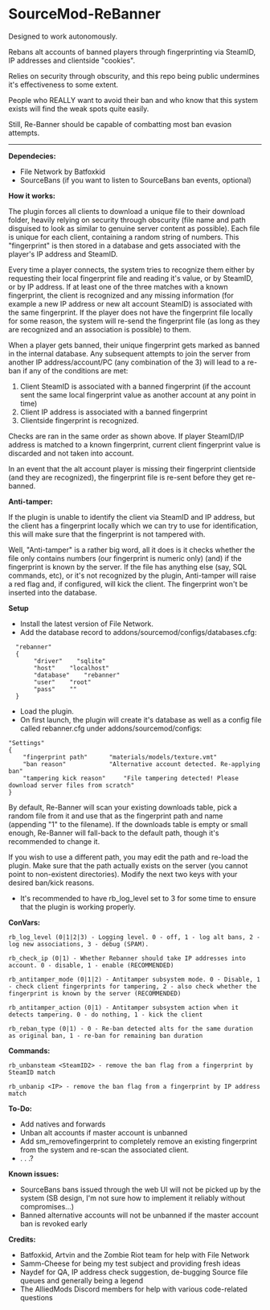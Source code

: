 # SourceMod-ReBanner

Designed to work autonomously.

Rebans alt accounts of banned players through fingerprinting via SteamID, IP addresses and clientside "cookies".

Relies on security through obscurity, and this repo being public undermines it's effectiveness to some extent.

People who REALLY want to avoid their ban and who know that this system exists will find the weak spots quite easily.

Still, Re-Banner should be capable of combatting most ban evasion attempts.

-------------

**Dependecies:**
- File Network by Batfoxkid
- SourceBans (if you want to listen to SourceBans ban events, optional)

**How it works:**

The plugin forces all clients to download a unique file to their download folder, heavily relying on security through obscurity (file name and path disguised to look as similar to genuine server content as possible). Each file is unique for each client, containing a random string of numbers. This "fingerprint" is then stored in a database and gets associated with the player's IP address and SteamID.

Every time a player connects, the system tries to recognize them either by requesting their local fingerprint file and reading it's value, or by SteamID, or by IP address.
If at least one of the three matches with a known fingerprint, the client is recognized and any missing information (for example a new IP address or new alt account SteamID) is associated with the same fingerprint.
If the player does not have the fingerprint file locally for some reason, the system will re-send the fingerprint file (as long as they are recognized and an association is possible) to them.

When a player gets banned, their unique fingerprint gets marked as banned in the internal database. Any subsequent attempts to join the server from another IP address/account/PC (any combination of the 3) will lead to a re-ban if any of the conditions are met:

1) Client SteamID is associated with a banned fingerprint (if the account sent the same local fingerprint value as another account at any point in time)
2) Client IP address is associated with a banned fingerprint
3) Clientside fingerprint is recognized.

Checks are ran in the same order as shown above. If player SteamID/IP address is matched to a known fingerprint, current client fingerprint value is discarded and not taken into account.

In an event that the alt account player is missing their fingerprint clientside (and they are recognized), the fingerprint file is re-sent before they get re-banned.

**Anti-tamper:**

If the plugin is unable to identify the client via SteamID and IP address, but the client has a fingerprint locally which we can try to use for identification, this will make sure that the fingerprint is not tampered with.

Well, "Anti-tamper" is a rather big word, all it does is it checks whether the file only contains numbers (our fingerprint is numeric only) (and) if the fingerprint is known by the server.
If the file has anything else (say, SQL commands, etc), or it's not recognized by the plugin, Anti-tamper will raise a red flag and, if configured, will kick the client. The fingerprint won't be inserted into the database.

**Setup**

- Install the latest version of File Network.
- Add the database record to addons/sourcemod/configs/databases.cfg:
````
  "rebanner"
  {
       "driver"    "sqlite"
       "host"    "localhost"
       "database"    "rebanner"
       "user"    "root"
       "pass"    ""
  }
````
- Load the plugin.
- On first launch, the plugin will create it's database as well as a config file called rebanner.cfg under addons/sourcemod/configs:
````
"Settings"
{
	"fingerprint path"		"materials/models/texture.vmt"
	"ban reason"			"Alternative account detected. Re-applying ban"
	"tampering kick reason"		"File tampering detected! Please download server files from scratch"
}
````
By default, Re-Banner will scan your existing downloads table, pick a random file from it and use that as the fingerprint path and name (appending "1" to the filename).
If the downloads table is empty or small enough, Re-Banner will fall-back to the default path, though it's recommended to change it.

If you wish to use a different path, you may edit the path and re-load the plugin. Make sure that the path actually exists on the server (you cannot point to non-existent directories).
Modify the next two keys with your desired ban/kick reasons.
- It's recommended to have rb_log_level set to 3 for some time to ensure that the plugin is working properly.

**ConVars:**
````
rb_log_level (0|1|2|3) - Logging level. 0 - off, 1 - log alt bans, 2 - log new associations, 3 - debug (SPAM).
````
````
rb_check_ip (0|1) - Whether Rebanner should take IP addresses into account. 0 - disable, 1 - enable (RECOMMENDED)
````
````
rb_antitamper_mode (0|1|2) - Antitamper subsystem mode. 0 - Disable, 1 - check client fingerprints for tampering, 2 - also check whether the fingerprint is known by the server (RECOMMENDED)
````
````
rb_antitamper_action (0|1) - Antitamper subsystem action when it detects tampering. 0 - do nothing, 1 - kick the client
````
````
rb_reban_type (0|1) - 0 - Re-ban detected alts for the same duration as original ban, 1 - re-ban for remaining ban duration
````

**Commands:**
````
rb_unbansteam <SteamID2> - remove the ban flag from a fingerprint by SteamID match
````
````
rb_unbanip <IP> - remove the ban flag from a fingerprint by IP address match
````

**To-Do:**
- Add natives and forwards
- Unban alt accounts if master account is unbanned
- Add sm_removefingerprint to completely remove an existing fingerprint from the system and re-scan the associated client.
- . . .?

**Known issues:**
- SourceBans bans issued through the web UI will not be picked up by the system (SB design, I'm not sure how to implement it reliably without compromises...)
- Banned alternative accounts will not be unbanned if the master account ban is revoked early

**Credits:**

- Batfoxkid, Artvin and the Zombie Riot team for help with File Network
- Samm-Cheese for being my test subject and providing fresh ideas
- Naydef for QA, IP address check suggestion, de-bugging Source file queues and generally being a legend
- The AlliedMods Discord members for help with various code-related questions
